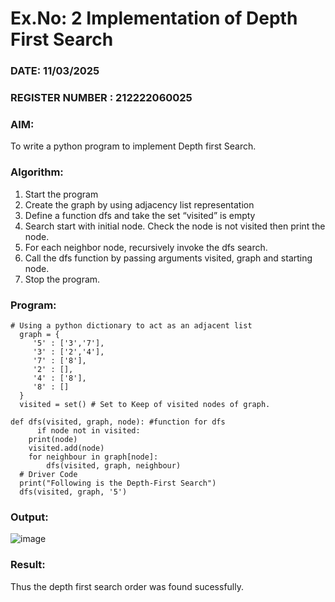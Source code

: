 # Ex.No: 2  Implementation of Depth First Search
### DATE: 11/03/2025                                                                          
### REGISTER NUMBER : 212222060025
### AIM: 
To write a python program to implement Depth first Search. 
### Algorithm:
1. Start the program
2. Create the graph by using adjacency list representation
3. Define a function dfs and take the set “visited” is empty 
4. Search start with initial node. Check the node is not visited then print the node.
5. For each neighbor node, recursively invoke the dfs search.
6. Call the dfs function by passing arguments visited, graph and starting node.
7. Stop the program.
### Program:

    # Using a python dictionary to act as an adjacent list
      graph = { 
         '5' : ['3','7'],
         '3' : ['2','4'],
         '7' : ['8'],
         '2' : [],
         '4' : ['8'],
         '8' : []
      }
      visited = set() # Set to Keep of visited nodes of graph.
   
    def dfs(visited, graph, node): #function for dfs
          if node not in visited:
        print(node)
        visited.add(node)
        for neighbour in graph[node]:
            dfs(visited, graph, neighbour)
      # Driver Code
      print("Following is the Depth-First Search")
      dfs(visited, graph, '5')

### Output:

![image](https://github.com/user-attachments/assets/b3352b0e-6a2f-4977-b448-db8f7a58fe1d)


### Result:
Thus the depth first search order was found sucessfully.
